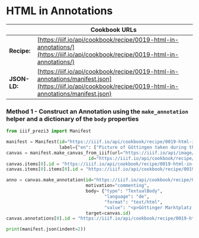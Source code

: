 # HTML in Annotations
|              | **Cookbook URLs**                                                                                                                                        |
|--------------|----------------------------------------------------------------------------------------------------------------------------------------------------------|
| **Recipe:**  | [https://iiif.io/api/cookbook/recipe/0019-html-in-annotations/](https://iiif.io/api/cookbook/recipe/0019-html-in-annotations/)                           |
| **JSON-LD:** | [https://iiif.io/api/cookbook/recipe/0019-html-in-annotations/manifest.json](https://iiif.io/api/cookbook/recipe/0019-html-in-annotations/manifest.json) |

### Method 1 - Construct an Annotation using the `make_annotation` helper and a dictionary of the `body` properties
```python
from iiif_prezi3 import Manifest

manifest = Manifest(id="https://iiif.io/api/cookbook/recipe/0019-html-in-annotations/manifest.json",
                    label={"en": ["Picture of Göttingen taken during the 2019 IIIF Conference"]})
canvas = manifest.make_canvas_from_iiif(url="https://iiif.io/api/image/3.0/example/reference/918ecd18c2592080851777620de9bcb5-gottingen",
                               id="https://iiif.io/api/cookbook/recipe/0019-html-in-annotations/canvas-1")
canvas.items[0].id = "https://iiif.io/api/cookbook/recipe/0019-html-in-annotations/canvas-1/annopage-1"
canvas.items[0].items[0].id = "https://iiif.io/api/cookbook/recipe/0019-html-in-annotations/canvas-1/annopage-1/anno-1"

anno = canvas.make_annotation(id="https://iiif.io/api/cookbook/recipe/0019-html-in-annotations/canvas-1/annopage-2/anno-1",
                              motivation="commenting",
                              body= {"type": "TextualBody",
                                     "language": "de",
                                     "format": "text/html",
                                     "value": "<p>Göttinger Marktplatz mit <a href='https://de.wikipedia.org/wiki/G%C3%A4nseliesel-Brunnen_(G%C3%B6ttingen)'>Gänseliesel Brunnen <img src='https://en.wikipedia.org/static/images/project-logos/enwiki.png' alt='Wikipedia logo'></a></p>"},
                              target=canvas.id)
canvas.annotations[0].id = "https://iiif.io/api/cookbook/recipe/0019-html-in-annotations/canvas-1/annopage-2"

print(manifest.json(indent=2))
```
